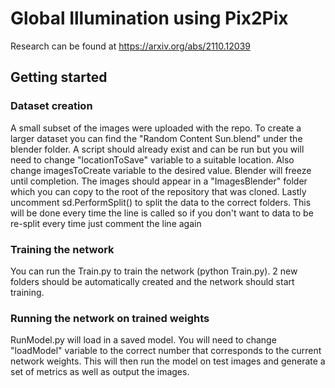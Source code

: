 # Global Illumination using Pix2Pix
Research can be found at https://arxiv.org/abs/2110.12039

## Getting started

### Dataset creation
A small subset of the images were uploaded with the repo. To create a larger dataset you can find the "Random Content Sun.blend" under the blender folder. A script should already exist and can be run but you will need to change "locationToSave" variable to a suitable location. Also change imagesToCreate variable to the desired value. Blender will freeze until completion. The images should appear in a "ImagesBlender" folder which you can copy to the root of the repository that was cloned. Lastly uncomment sd.PerformSplit() to split the data to the correct folders. This will be done every time the line is called so if you don't want to data to be re-split every time just comment the line again

### Training the network
You can run the Train.py to train the network (python Train.py). 2 new folders should be automatically created and the network should start training.

### Running the network on trained weights
RunModel.py will load in a saved model. You will need to change "loadModel" variable to the correct number that corresponds to the current network weights. This will then run the model on test images and generate a set of metrics as well as output the images.